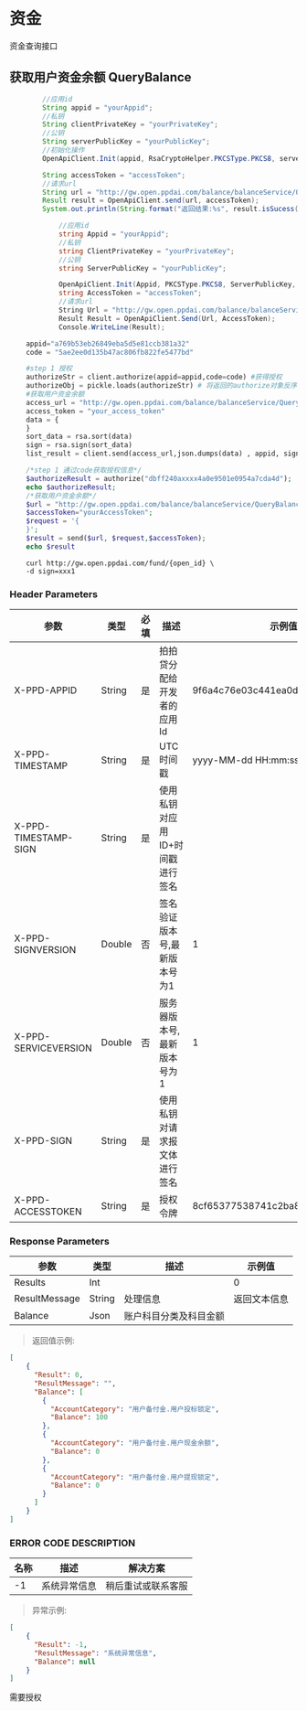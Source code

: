 # 资金
资金查询接口

## 获取用户资金余额 QueryBalance

```java
        //应用id
        String appid = "yourAppid";
        //私钥
        String clientPrivateKey = "yourPrivateKey";
        //公钥
        String serverPublicKey = "yourPublicKey";
        //初始化操作
        OpenApiClient.Init(appid, RsaCryptoHelper.PKCSType.PKCS8, serverPublicKey, clientPrivateKey);

        String accessToken = "accessToken";
        //请求url
        String url = "http://gw.open.ppdai.com/balance/balanceService/QueryBalance";
        Result result = OpenApiClient.send(url, accessToken);
        System.out.println(String.format("返回结果:%s", result.isSucess() ? result.getContext() : result.getErrorMessage()));

```

```csharp
            //应用id
            string Appid = "yourAppid";
            //私钥
            string ClientPrivateKey = "yourPrivateKey";
            //公钥
            string ServerPublicKey = "yourPublicKey";

            OpenApiClient.Init(Appid, PKCSType.PKCS8, ServerPublicKey, ClientPrivateKey);
            string AccessToken = "accessToken";
            //请求url
            String Url = "http://gw.open.ppdai.com/balance/balanceService/QueryBalance";
            Result Result = OpenApiClient.Send(Url, AccessToken);
            Console.WriteLine(Result);
```

```python
    appid="a769b53eb26849eba5d5e81ccb381a32"
    code = "5ae2ee0d135b47ac806fb822fe5477bd"

    #step 1 授权
    authorizeStr = client.authorize(appid=appid,code=code) #获得授权
    authorizeObj = pickle.loads(authorizeStr) # 将返回的authorize对象反序列化成对象，成功得到 OpenID、AccessToken、RefreshToken、ExpiresIn
    #获取用户资金余额
    access_url = "http://gw.open.ppdai.com/balance/balanceService/QueryBalance"
    access_token = "your_access_token"
    data = {
    }
    sort_data = rsa.sort(data)
    sign = rsa.sign(sort_data)
    list_result = client.send(access_url,json.dumps(data) , appid, sign,access_token)

```

```php
    /*step 1 通过code获取授权信息*/
    $authorizeResult = authorize("dbff240axxxx4a0e9501e0954a7cda4d");
    echo $authorizeResult;
    /*获取用户资金余额*/
    $url = "http://gw.open.ppdai.com/balance/balanceService/QueryBalance";
    $accessToken="yourAccessToken";
    $request = '{
    }';
    $result = send($url, $request,$accessToken);
    echo $result
```

```shell
    curl http://gw.open.ppdai.com/fund/{open_id} \
    -d sign=xxx1
```

### Header Parameters

参数 | 类型 | 必填 | 描述| 示例值
--------- | ------- | -----------|---------|-------
X-PPD-APPID|	String|	是	|拍拍贷分配给开发者的应用Id	|9f6a4c76e03c441ea0d3b8ff238311a0
X-PPD-TIMESTAMP	|String|	是|	UTC时间戳	|yyyy-MM-dd HH:mm:ss
X-PPD-TIMESTAMP-SIGN	|String	|是	|使用私钥对应用ID+时间戳进行签名|
X-PPD-SIGNVERSION|	Double|	否|	签名验证版本号,最新版本号为1	|1
X-PPD-SERVICEVERSION	|Double|	否|	服务器版本号,最新版本号为1|	1
X-PPD-SIGN	|String	|是	|使用私钥对请求报文体进行签名|
X-PPD-ACCESSTOKEN|	String	|是|	授权令牌|	8cf65377538741c2ba8add2615a22299


### Response Parameters
参数 | 类型 | 描述| 示例值
--------- |  -----------|---------|-------
Results	|Int	|	|0
ResultMessage|	String	|处理信息	|返回文本信息
Balance|	Json	|账户科目分类及科目金额

> 返回值示例:

```json
[
    {
      "Result": 0,
      "ResultMessage": "",
      "Balance": [
        {
          "AccountCategory": "用户备付金.用户投标锁定",
          "Balance": 100
        },
        {
          "AccountCategory": "用户备付金.用户现金余额",
          "Balance": 0
        },
        {
          "AccountCategory": "用户备付金.用户提现锁定",
          "Balance": 0
        }
      ]
    }
]
```

### ERROR CODE DESCRIPTION
名称|	描述|	解决方案
--------- | ------- | -----------
-1	|系统异常信息	|稍后重试或联系客服
> 异常示例:

```json
[
    {
      "Result": -1,
      "ResultMessage": "系统异常信息",
      "Balance": null
    }
]
```

<aside class="notice">需要授权</aside>